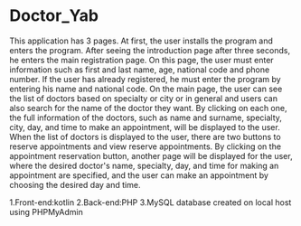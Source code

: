 # Doctor_Yab
This application has 3 pages. 
At first, the user installs the program and enters the program. After seeing the introduction page after three seconds, he enters the main registration page. On this page, the user must enter information such as first and last name, age, national code and phone number. If the user has already registered, he must enter the program by entering his name and national code. On the main page, the user can see the list of doctors based on specialty or city or in general and users can also search for the name of the doctor they want. By clicking on each one, the full information of the doctors, such as name and surname, specialty, city, day, and time to make an appointment, will be displayed to the user. When the list of doctors is displayed to the user, there are two buttons to reserve appointments and view reserve appointments. By clicking on the appointment reservation button, another page will be displayed for the user, where the desired doctor's name, specialty, day, and time for making an appointment are specified, and the user can make an appointment by choosing the desired day and time.

1.Front-end:kotlin
2.Back-end:PHP
3.MySQL database created on local host using PHPMyAdmin
